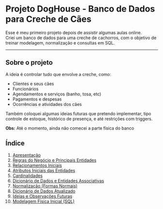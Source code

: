 #  Projeto DogHouse - Banco de Dados para Creche de Cães

Esse é meu primeiro projeto depois de assistir algumas aulas online.  
Criei um banco de dados para uma creche de cachorros, com o objetivo de treinar modelagem, normalização e consultas em SQL.

---

##  Sobre o projeto

A ideia é controlar tudo que envolve a creche, como:
- Clientes e seus cães
- Funcionários
- Agendamentos e serviços (banho, tosa, etc)
- Pagamentos e despesas
- Ocorrências e atividades dos cães

Também coloquei algumas ideias futuras que pretendo implementar, tipo controle de estoque, histórico de presença, e até restrições com triggers.

 **Obs:** Até o momento, ainda não comecei a parte física do banco

 ## Índice

1. [Apresentação](01-Apresentação.md)
2. [Regras do Negócio e Principais Entidades](02-Regras%20do%20neg%C3%B3cio%20e%20principais%20entidades.md)
3. [Relacionamentos Iniciais](03-Relacionamentos%20iniciais.md)
4. [Atributos Iniciais das Entidades](04-Atributos%20iniciais%20das%20entidades.md)
5. [Cardinalidades](05-Cardinalidades.md)
6. [Dicionário de Dados e Entidades Associativas](06-Dicion%C3%A1rio%20de%20dados%20e%20entidades%20associativas.md)
7. [Normalização (Formas Normais)](07-Normaliza%C3%A7%C3%A3o%20FNs.md)
8. [Dicionário de Dados Atualizado](08-Dicion%C3%A1rio%20de%20dados%20atualizados.md)
9. [Ideias e Observações Futuras](09-Ideias%20e%20observa%C3%A7%C3%B5es%20futuras.md)
10. [Modelagem Física Inicial (SQL)](10-DogHouse%20modelagem%20f%C3%ADsica%20inicial.sql)

